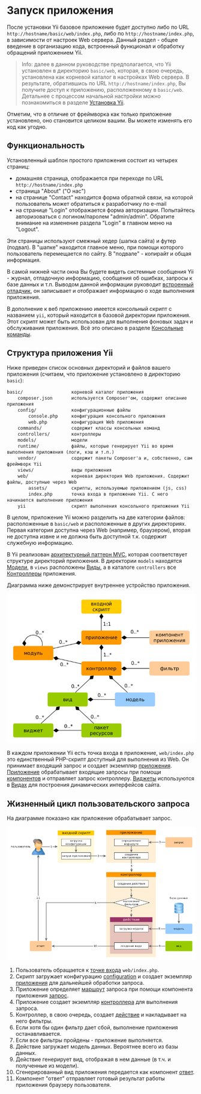 Запуск приложения
====================

 После установки Yii базовое приложение будет доступно либо по URL `http://hostname/basic/web/index.php`, либо по `http://hostname/index.php`, в зависимости от настроек Web сервера. Данный раздел - общее введение в организацию кода, встроенный функционал и обработку обращений приложением Yii.

> Info: далее в данном руководстве предполагается, что Yii установлен в директорию `basic/web`, которая, в свою очередь, установлена как корневой каталог в настройках Web сервера. В результате, обратившись по URL `http://hostname/index.php`, Вы получите доступ к приложению, расположенному в `basic/web`. Детальнее с процессом начальной настройки можно познакомиться в разделе [Установка Yii](start-installation.md).

Отметим, что в отличие от фреймворка как только приложение установлено, оно становится целиком вашим. Вы можете изменять
его код как угодно.

Функциональность <span id="functionality"></span>
---------------

Установленный шаблон простого приложения состоит из четырех страниц:

* домашняя страница, отображается при переходе по URL `http://hostname/index.php`
* страница "About" ("О нас")
* на странице "Contact" находится форма обратной связи, на которой пользователь может обратиться к разработчику по e-mail
* на странице "Login" отображается форма авторизации. Попытайтесь авторизоваться с логином/паролем "admin/admin".
  Обратите внимание на изменение раздела "Login" в главном меню на "Logout".

Эти страницы используют смежный хедер (шапка сайта) и футер (подвал). В "шапке" находится главное меню, при помощи
которого пользователь перемещается по сайту. В "подвале" - копирайт и общая информация.

В самой нижней части окна Вы будете видеть системные сообщения Yii - журнал, отладочную информацию, сообщения об ошибках,
запросы к базе данных и т.п. Выводом данной информации руководит
[встроенный отладчик](https://github.com/yiisoft/yii2-debug/blob/master/docs/guide/README.md), он записывает и отображает
информацию о ходе выполнения приложения.

В дополнение к веб приложению имеется консольный скрипт с названием `yii`, который находится в базовой директории приложения.
Этот скрипт может быть использован для выполнения фоновых задач и обслуживания приложения. Всё это описано в разделе
[Консольные команды](tutorial-console.md).

Структура приложения Yii <span id="application-structure"></span>
---------------------

Ниже приведен список основных директорий и файлов вашего приложения (считаем, что приложение установлено в директорию `basic`):

```
basic/                  корневой каталог приложения
    composer.json       используется Composer'ом, содержит описание приложения
    config/             конфигурационные файлы
        console.php     конфигурация консольного приложения
        web.php         конфигурация Web приложения
    commands/           содержит классы консольных команд
    controllers/        контроллеры
    models/             модели
    runtime/            файлы, которые генерирует Yii во время выполнения приложения (логи, кэш и т.п.)
    vendor/             содержит пакеты Composer'а и, собственно, сам фреймворк Yii
    views/              виды приложения
    web/                корневая директория Web приложения. Содержит файлы, доступные через Web
        assets/         скрипты, используемые приложением (js, css)
        index.php       точка входа в приложение Yii. С него начинается выполнение приложения
    yii                 скрипт выполнения консольного приложения Yii
```

В целом, приложение Yii можно разделить на две категории файлов: расположенные в `basic/web` и расположенные в других директориях. Первая категория доступна через Web (например, браузером), вторая не доступна извне и не должна быть доступной т.к. содержит служебную информацию.

В Yii реализован [архитектурный паттерн MVC](http://ru.wikipedia.org/wiki/Model-View-Controller),
которая соответствует структуре директорий приложения. В директории `models` находятся [Модели](structure-models.md),
в `views` расположены [Виды](structure-views.md), а в каталоге `controllers` все [Контроллеры](structure-controllers.md) приложения.

Диаграмма ниже демонстрирует внутреннее устройство приложения.

![внутреннее устройство приложения](images/application-structure.png)

В каждом приложении Yii есть точка входа в приложение, `web/index.php` это единственный PHP-скрипт доступный для выполнения из Web. Он принимает входящий запрос и создает экземпляр [приложения](structure-applications.md).
[Приложение](structure-applications.md) обрабатывает входящие запросы при помощи [компонентов](concept-components.md) и отправляет запрос контроллеру. [Виджеты](structure-widgets.md) используются в [Видах](structure-views.md) для построения динамических интерфейсов сайта.


Жизненный цикл пользовательского запроса <span id="request-lifecycle"></span>
-----------------

На диаграмме показано как приложение обрабатывает запрос.

![Жизненный цикл запроса](images/request-lifecycle.png)

1. Пользователь обращается к [точке входа](structure-entry-scripts.md) `web/index.php`.
2. Скрипт загружает конфигурацию [configuration](concept-configurations.md) и создает экземпляр [приложения](structure-applications.md) для дальнейшей обработки запроса.
3. Приложение определяет [маршрут](runtime-routing.md) запроса при помощи компонента приложения  [запрос](runtime-requests.md).
4. Приложение создает экземпляр [контроллера](structure-controllers.md) для выполнения запроса.
5. Контроллер, в свою очередь, создает [действие](structure-controllers.md) и накладывает на него фильтры.
6. Если хотя бы один фильтр дает сбой, выполнение приложения останавливается.
7. Если все фильтры пройдены - приложение выполняется.
8. Действие загружает модель данных. Вероятнее всего из базы данных.
9. Действие генерирует вид, отображая в нем данные (в т.ч. и полученные из модели).
10. Сгенерированный вид приложения передается как компонент [ответ](runtime-responses.md).
11. Компонент "ответ" отправляет готовый результат работы приложения браузеру пользователя.

